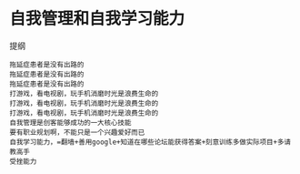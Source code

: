 # 自我管理和自我学习能力

提纲

    拖延症患者是没有出路的
    拖延症患者是没有出路的
    拖延症患者是没有出路的
    打游戏，看电视剧，玩手机消磨时光是浪费生命的
    打游戏，看电视剧，玩手机消磨时光是浪费生命的
    打游戏，看电视剧，玩手机消磨时光是浪费生命的
    自我管理是创客能够成功的一大核心技能
    要有职业规划啊，不能只是一个兴趣爱好而已
    自我学习能力，=翻墙+善用google+知道在哪些论坛能获得答案+刻意训练多做实际项目+多请教高手
    受挫能力